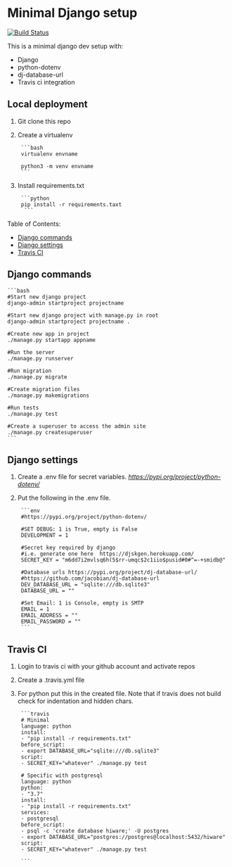 # Minimal Django setup

[![Build Status](https://travis-ci.com/Wickedm777/Django-minimal-setup.svg?branch=master)](https://travis-ci.com/Wickedm777/Django-minimal-setup)

This is a minimal django dev setup with:

- Django
- python-dotenv
- dj-database-url
- Travis ci integration

## Local deployment

1. Git clone this repo
2. Create a virtualenv

        ```bash
        virtualenv envname

        python3 -m venv envname
        ```

3. Install requirements.txt

        ```python
        pip install -r requirements.taxt
         ```

Table of Contents:

- [Django commands](#Django%20commands)
- [Django settings](#Django%20settings)
- [Travis CI](#Travis%20CI)

## Django commands

    ```bash
    #Start new django project
    django-admin startproject projectname

    #Start new django project with manage.py in root
    django-admin startproject projectname .

    #Create new app in project
    ./manage.py startapp appname

    #Run the server
    ./manage.py runserver

    #Run migration
    ./manage.py migrate

    #Create migration files
    ./manage.py makemigrations

    #Run tests
    ./manage.py test

    #Create a superuser to access the admin site
    ./manage.py createsuperuser
    ```

## Django settings

1. Create a .env file for secret variables.
 *<https://pypi.org/project/python-dotenv/>*

2. Put the following in the .env file.

        ```env
        #https://pypi.org/project/python-dotenv/

        #SET DEBUG: 1 is True, empty is False
        DEVELOPMENT = 1

        #Secret key required by django
        #i.e. generate one here  https://djskgen.herokuapp.com/
        SECRET_KEY = "m6dd7i2mvlsq6h(5$rr-umqc$2c1iio$pusid#0#^=-+smidb@"

        #Database urls https://pypi.org/project/dj-database-url/
        #https://github.com/jacobian/dj-database-url
        DEV_DATABASE_URL = "sqlite:///db.sqlite3"
        DATABASE_URL = ""

        #Set Email: 1 is Console, empty is SMTP
        EMAIL = 1
        EMAIL_ADDRESS = ""
        EMAIL_PASSWORD = ""
        ```

## Travis CI

1. Login to travis ci with your github account and activate repos

2. Create a .travis.yml file

3. For python put this in the created file.
Note that if travis does not build check for indentation and hidden chars.

        ```travis
        # Minimal
        language: python
        install:
        - "pip install -r requirements.txt"
        before_script:
        - export DATABASE_URL="sqlite:///db.sqlite3"
        script:
        - SECRET_KEY="whatever" ./manage.py test

        # Specific with postgresql
        language: python
        python:
        - "3.7"
        install:
        - "pip install -r requirements.txt"
        services:
        - postgresql
        before_script:
        - psql -c 'create database hiware;' -U postgres
        - export DATABASE_URL="postgres://postgres@localhost:5432/hiware"
        script:
        - SECRET_KEY="whatever" ./manage.py test

        ```
